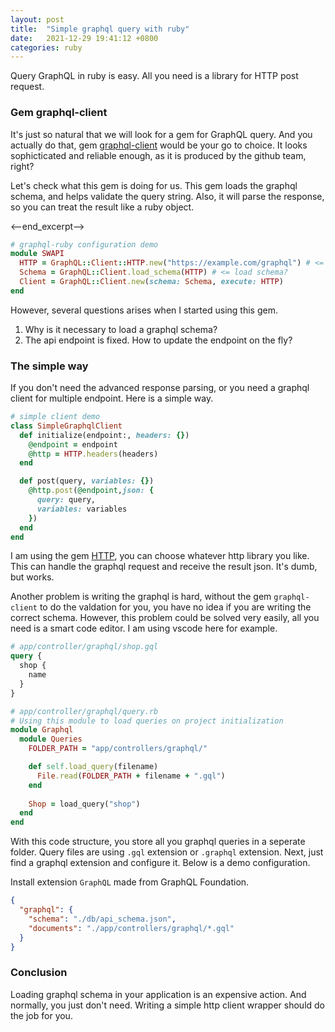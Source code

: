 ```yaml
---
layout: post
title:  "Simple graphql query with ruby"
date:   2021-12-29 19:41:12 +0800
categories: ruby
---
```

Query GraphQL in ruby is easy. All you need is a library for HTTP post request.

### Gem graphql-client

It's just so natural that we will look for a gem for GraphQL query. And you actually do that, gem [graphql-client](https://github.com/github/graphql-client) would be your go to choice. It looks sophicticated and reliable enough, as it is produced by the github team, right?

Let's check what this gem is doing for us. This gem loads the graphql schema, and helps validate the query string. Also, it will parse the response, so you can treat the result like a ruby object.

<--end_excerpt-->

```ruby
# graphql-ruby configuration demo
module SWAPI
  HTTP = GraphQL::Client::HTTP.new("https://example.com/graphql") # <= fixed url?
  Schema = GraphQL::Client.load_schema(HTTP) # <= load schema?
  Client = GraphQL::Client.new(schema: Schema, execute: HTTP)
end
```

However, several questions arises when I started using this gem.
1. Why is it necessary to load a graphql schema?
2. The api endpoint is fixed. How to update the endpoint on the fly?

### The simple way

If you don't need the advanced response parsing, or you need a graphql client for multiple endpoint. Here is a simple way.

```ruby
# simple client demo
class SimpleGraphqlClient
  def initialize(endpoint:, headers: {})
    @endpoint = endpoint
    @http = HTTP.headers(headers)
  end

  def post(query, variables: {})
    @http.post(@endpoint,json: {
      query: query,
      variables: variables
    })
  end
end
```

I am using the gem [HTTP](https://github.com/httprb/http), you can choose whatever http library you like. This can handle the graphql request and receive the result json. It's dumb, but works.

Another problem is writing the graphql is hard, without the gem `graphql-client` to do the valdation for you, you have no idea if you are writing the correct schema. However, this problem could be solved very easily, all you need is a smart code editor. I am using vscode here for example. 

```graphql
# app/controller/graphql/shop.gql
query {
  shop {
    name
  }
}
```

```ruby
# app/controller/graphql/query.rb
# Using this module to load queries on project initialization
module Graphql
  module Queries
    FOLDER_PATH = "app/controllers/graphql/"

    def self.load_query(filename)
      File.read(FOLDER_PATH + filename + ".gql")
    end
  
    Shop = load_query("shop")
  end
end
```

With this code structure, you store all you graphql queries in a seperate folder. Query files are using `.gql` extension or `.graphql` extension. Next, just find a graphql extension and configure it. Below is a demo configuration.

Install extension `GraphQL` made from GraphQL Foundation.

```json
{
  "graphql": {
    "schema": "./db/api_schema.json",
    "documents": "./app/controllers/graphql/*.gql"
  }
}
```

### Conclusion

Loading graphql schema in your application is an expensive action. And normally, you just don't need. Writing a simple http client wrapper should do the job for you.

